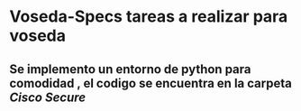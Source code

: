 # Voseda-Specs tareas a realizar para voseda

## Se implemento un entorno de python para comodidad , el codigo se encuentra en la carpeta  *Cisco Secure*
